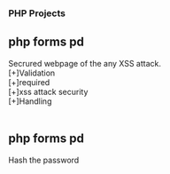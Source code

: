 ### PHP Projects 

## php forms pd
Secrured webpage of the any XSS attack. <br />
[+]Validation<br />
[+]required<br />
[+]xss attack security<br />
[+]Handling<br />
<br />

## php forms pd
Hash the password